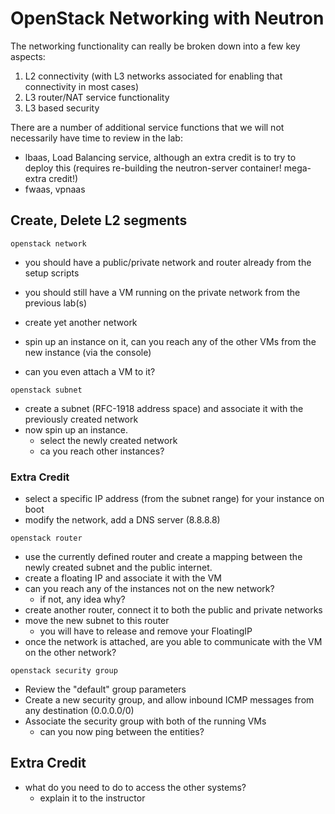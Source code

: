 # OpenStack Networking with Neutron

The networking functionality can really be broken down into a few key aspects:
1) L2 connectivity (with L3 networks associated for enabling that connectivity in most cases)
2) L3 router/NAT service functionality
3) L3 based security

There are a number of additional service functions that we will not necessarily have time to review in the lab:
- lbaas, Load Balancing service, although an extra credit is to try to deploy this (requires re-building the neutron-server container! mega-extra credit!)
- fwaas, vpnaas

## Create, Delete L2 segments

```
openstack network
```

- you should have a public/private network and router already from the setup scripts
- you should still have a VM running on the private network from the previous lab(s)

- create yet another network
 - spin up an instance on it, can you reach any of the other VMs from the new instance (via the console)
 - can you even attach a VM to it?

```
openstack subnet
```

- create a subnet (RFC-1918 address space) and associate it with the previously created network
- now spin up an instance.
  - select the newly created network
  - ca you reach other instances?
### Extra Credit
  - select a specific IP address (from the subnet range) for your instance on boot
  - modify the network, add a DNS server (8.8.8.8)

```
openstack router
```
- use the currently defined router and create a mapping between the newly created subnet and the public internet.
- create a floating IP and associate it with the VM
- can you reach any of the instances not on the new network?
  - if not, any idea why?
- create another router, connect it to both the public and private networks
- move the new subnet to this router
  - you will have to release and remove your FloatingIP
- once the network is attached, are you able to communicate with the VM on the other network?

```
openstack security group
```

- Review the "default" group parameters
- Create a new security group, and allow inbound ICMP messages from any destination (0.0.0.0/0)
- Associate the security group with both of the running VMs
  - can you now ping between the entities?


## Extra Credit
- what do you need to do to access the other systems?
  - explain it to the instructor
